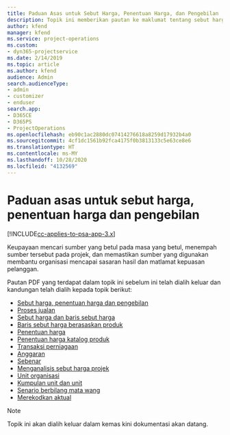 ```yaml
---
title: Paduan Asas untuk Sebut Harga, Penentuan Harga, dan Pengebilan
description: Topik ini memberikan pautan ke maklumat tentang sebut harga, penentuan harga dan pengebilan asas dalam Project Service Automation.
author: kfend
manager: kfend
ms.service: project-operations
ms.custom:
- dyn365-projectservice
ms.date: 2/14/2019
ms.topic: article
ms.author: kfend
audience: Admin
search.audienceType:
- admin
- customizer
- enduser
search.app:
- D365CE
- D365PS
- ProjectOperations
ms.openlocfilehash: eb90c1ac2880dc07414276618a8259d17932b4a0
ms.sourcegitcommit: 4cf1dc1561b92fca4175f0b3813133c5e63ce8e6
ms.translationtype: HT
ms.contentlocale: ms-MY
ms.lasthandoff: 10/28/2020
ms.locfileid: "4132569"
---
```

# <a name="basic-guide-to-quoting-pricing-and-billing"></a>Paduan asas untuk sebut harga, penentuan harga dan pengebilan

[!INCLUDE[cc-applies-to-psa-app-3.x](../../includes/cc-applies-to-psa-app-3x.md)]

Keupayaan mencari sumber yang betul pada masa yang betul, menempah sumber tersebut pada projek, dan memastikan sumber yang digunakan membantu organisasi mencapai sasaran hasil dan matlamat kepuasan pelanggan. 

Pautan PDF yang terdapat dalam topik ini sebelum ini telah dialih keluar dan kandungan telah dialih kepada topik berikut:

- [Sebut harga, penentuan harga dan pengebilan](../quote-bill-price.md)
- [Proses jualan](../basic-sales-process.md)
- [Sebut harga dan baris sebut harga](../basic-quote-lines.md)
- [Baris sebut harga berasaskan produk](../product-based-quote-lines.md)
- [Penentuan harga](../basic-pricing.md)
- [Penentuan harga katalog produk](../product-catalog-pricing.md)
- [Transaksi perniagaan](../basic-business-transactions.md)
- [Anggaran](../estimates.md)
- [Sebenar](../actuals.md)
- [Menganalisis sebut harga projek](../basic-analyzing-quotes.md)
- [Unit organisasi](../advanced-organizational.md)
- [Kumpulan unit dan unit](../advanced-units.md)
- [Senario berbilang mata wang](../advanced-currency.md)
- [Merekodkan aktual](../advanced-actuals.md)

> [!NOTE]
> Topik ini akan dialih keluar dalam kemas kini dokumentasi akan datang. 
